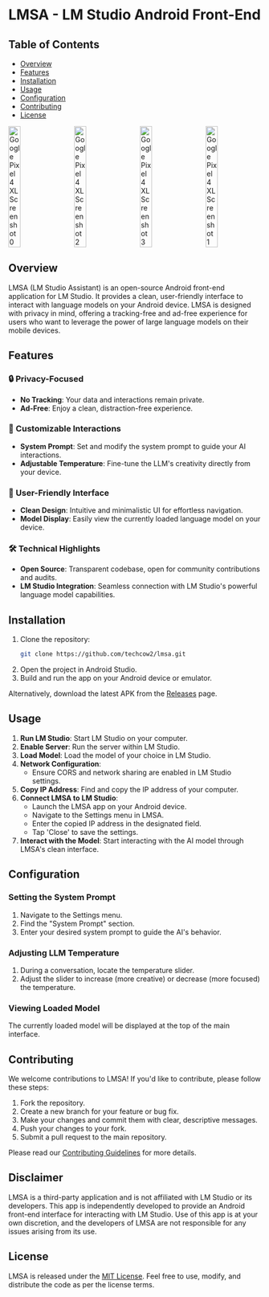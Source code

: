 # LMSA - LM Studio Android Front-End

## Table of Contents

- [Overview](#overview)
- [Features](#features)
- [Installation](#installation)
- [Usage](#usage)
- [Configuration](#configuration)
- [Contributing](#contributing)
- [License](#license)


<div style="display: flex; justify-content: space-between; gap: 10px;">
    <img src="https://github.com/user-attachments/assets/b3640a20-a180-4a37-94ae-53c6020ca03b" alt="Google Pixel 4 XL Screenshot 0" style="width: 22%; height: auto;">
    <img src="https://github.com/user-attachments/assets/dd665c56-4639-440d-8826-eb0813117304" alt="Google Pixel 4 XL Screenshot 2" style="width: 22%; height: auto;">
    <img src="https://github.com/user-attachments/assets/23b6236b-980e-443c-afc9-b974029bcc8a" alt="Google Pixel 4 XL Screenshot 3" style="width: 22%; height: auto;">
    <img src="https://github.com/user-attachments/assets/85e275f3-62fa-4143-9fa2-1cade83031c5" alt="Google Pixel 4 XL Screenshot 1" style="width: 22%; height: auto;">
</div>

## Overview

LMSA (LM Studio Assistant) is an open-source Android front-end application for LM Studio. It provides a clean, user-friendly interface to interact with language models on your Android device. LMSA is designed with privacy in mind, offering a tracking-free and ad-free experience for users who want to leverage the power of large language models on their mobile devices.

## Features

### 🔒 Privacy-Focused

- **No Tracking**: Your data and interactions remain private.
- **Ad-Free**: Enjoy a clean, distraction-free experience.

### 💬 Customizable Interactions

- **System Prompt**: Set and modify the system prompt to guide your AI interactions.
- **Adjustable Temperature**: Fine-tune the LLM's creativity directly from your device.

### 📱 User-Friendly Interface

- **Clean Design**: Intuitive and minimalistic UI for effortless navigation.
- **Model Display**: Easily view the currently loaded language model on your device.

### 🛠 Technical Highlights

- **Open Source**: Transparent codebase, open for community contributions and audits.
- **LM Studio Integration**: Seamless connection with LM Studio's powerful language model capabilities.

## Installation

1. Clone the repository:
   ```bash
   git clone https://github.com/techcow2/lmsa.git
1. Open the project in Android Studio.
2. Build and run the app on your Android device or emulator.

Alternatively, download the latest APK from the [Releases](https://github.com/techcow2/lmsa/releases) page.

## Usage

1. **Run LM Studio**: Start LM Studio on your computer.
2. **Enable Server**: Run the server within LM Studio.
3. **Load Model**: Load the model of your choice in LM Studio.
4. **Network Configuration**:
   - Ensure CORS and network sharing are enabled in LM Studio settings.
5. **Copy IP Address**: Find and copy the IP address of your computer.
6. **Connect LMSA to LM Studio**:
   - Launch the LMSA app on your Android device.
   - Navigate to the Settings menu in LMSA.
   - Enter the copied IP address in the designated field.
   - Tap 'Close' to save the settings.
7. **Interact with the Model**: Start interacting with the AI model through LMSA's clean interface.

## Configuration

### Setting the System Prompt

1. Navigate to the Settings menu.
2. Find the "System Prompt" section.
3. Enter your desired system prompt to guide the AI's behavior.

### Adjusting LLM Temperature

1. During a conversation, locate the temperature slider.
2. Adjust the slider to increase (more creative) or decrease (more focused) the temperature.

### Viewing Loaded Model

The currently loaded model will be displayed at the top of the main interface.

## Contributing

We welcome contributions to LMSA! If you'd like to contribute, please follow these steps:

1. Fork the repository.
2. Create a new branch for your feature or bug fix.
3. Make your changes and commit them with clear, descriptive messages.
4. Push your changes to your fork.
5. Submit a pull request to the main repository.

Please read our [Contributing Guidelines](CONTRIBUTING.md) for more details.

## Disclaimer

LMSA is a third-party application and is not affiliated with LM Studio or its developers. This app is independently developed to provide an Android front-end interface for interacting with LM Studio. Use of this app is at your own discretion, and the developers of LMSA are not responsible for any issues arising from its use.

## License

LMSA is released under the [MIT License](LICENSE.md). Feel free to use, modify, and distribute the code as per the license terms.
